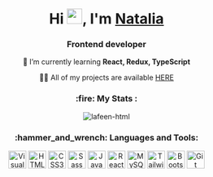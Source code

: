<div align="center">
  
<h1>Hi  <img src="https://media.giphy.com/media/hvRJCLFzcasrR4ia7z/giphy.gif" width="30px"/>, I'm <a href="" target="_blank">Natalia</a></h1>
<h3>Frontend developer</h3>

<p>🌱 I’m currently learning <strong>React, Redux, TypeScript</strong></p>
<p>👨‍💻 All of my projects are available <a href="https://github.com/lafeen-html?tab=repositories" target="_blank">HERE</a></h1></p>

<h3>:fire: My Stats :</h3>
<p><img align="center" src="https://github-readme-streak-stats.herokuapp.com/?user=lafeen-html&" alt="lafeen-html" /></p>

<h3>:hammer_and_wrench: Languages and Tools:</h3>

<img alt="Visual Studio Code" width="35px" src="https://cdn.jsdelivr.net/gh/devicons/devicon/icons/vscode/vscode-original.svg" />
<img alt="HTML5" width="35px" src="https://cdn.jsdelivr.net/gh/devicons/devicon/icons/html5/html5-original.svg" />
<img alt="CSS3" width="35px" src="https://cdn.jsdelivr.net/gh/devicons/devicon/icons/css3/css3-original.svg" />
<img alt="Sass" width="35px" src="https://cdn.jsdelivr.net/gh/devicons/devicon/icons/sass/sass-original.svg" />
<img alt="JavaScript" width="35px" src="https://cdn.jsdelivr.net/gh/devicons/devicon/icons/javascript/javascript-original.svg" />
<img alt="React" width="35px" src="https://cdn.jsdelivr.net/gh/devicons/devicon/icons/react/react-original.svg" />
<img alt="MySQL" width="35px" src="https://cdn.jsdelivr.net/gh/devicons/devicon/icons/mysql/mysql-original.svg" />
<img alt="Tailwind" width="35px" src="https://cdn.jsdelivr.net/gh/devicons/devicon/icons/tailwindcss/tailwindcss-plain.svg" />
<img alt="Bootstrap" width="35px" src="https://cdn.jsdelivr.net/gh/devicons/devicon/icons/bootstrap/bootstrap-original-wordmark.svg" />
<img alt="Git" width="35px" src="https://cdn.jsdelivr.net/gh/devicons/devicon/icons/git/git-original.svg" />

<p align="right"><img src="https://komarev.com/ghpvc/?username=lafeen-html&style=flat-square&color=blue" alt=""/></p>

</div>
